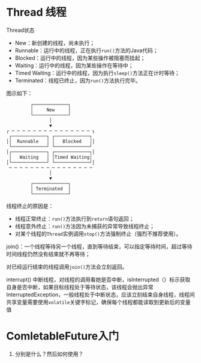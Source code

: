 # Thread 线程

Thread状态

- New：新创建的线程，尚未执行；
- Runnable：运行中的线程，正在执行`run()`方法的Java代码；
- Blocked：运行中的线程，因为某些操作被阻塞而挂起；
- Waiting：运行中的线程，因为某些操作在等待中；
- Timed Waiting：运行中的线程，因为执行`sleep()`方法正在计时等待；
- Terminated：线程已终止，因为`run()`方法执行完毕。

图示如下：

```ascii
         ┌─────────────┐
         │     New     │
         └─────────────┘
                │
                ▼
┌ ─ ─ ─ ─ ─ ─ ─ ─ ─ ─ ─ ─ ─ ─ ─ ┐
 ┌─────────────┐ ┌─────────────┐
││  Runnable   │ │   Blocked   ││
 └─────────────┘ └─────────────┘
│┌─────────────┐ ┌─────────────┐│
 │   Waiting   │ │Timed Waiting│
│└─────────────┘ └─────────────┘│
 ─ ─ ─ ─ ─ ─ ─ ─ ─ ─ ─ ─ ─ ─ ─ ─
                │
                ▼
         ┌─────────────┐
         │ Terminated  │
         └─────────────┘
```

线程终止的原因是：

- 线程正常终止：`run()`方法执行到`return`语句返回；
- 线程意外终止：`run()`方法因为未捕获的异常导致线程终止；
- 对某个线程的`Thread`实例调用`stop()`方法强制终止（强烈不推荐使用）。

join()：一个线程等待另一个线程，直到等待结束，可以指定等待时间，超过等待时间线程仍然没有结束就不再等待；

对已经运行结束的线程调用`join()`方法会立刻返回。

interrupt() 中断线程，对线程的调用看她是否中断，isInterrupted（）标示获取自身是否中断，如果目标线程处于等待状态，该线程会抛出异常InterruptedException，一般线程处于中断状态，应该立刻结束自身线程，线程间共享变量需要使用`volatile`关键字标记，确保每个线程都能读取到更新后的变量值

# ComletableFuture入门

1. 分别是什么？然后如何使用？




